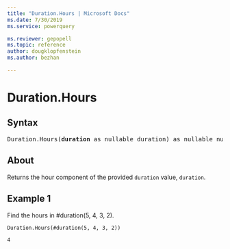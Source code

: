 ```yaml
---
title: "Duration.Hours | Microsoft Docs"
ms.date: 7/30/2019
ms.service: powerquery

ms.reviewer: gepopell
ms.topic: reference
author: dougklopfenstein
ms.author: bezhan

---
```

# Duration.Hours

## Syntax

<pre>
Duration.Hours(<b>duration</b> as nullable duration) as nullable number 
</pre>
  
## About  
Returns the hour component of the provided `duration` value, `duration`.

## Example 1
Find the hours in #duration(5, 4, 3, 2).

```powerquery-m
Duration.Hours(#duration(5, 4, 3, 2))
```

`4`
